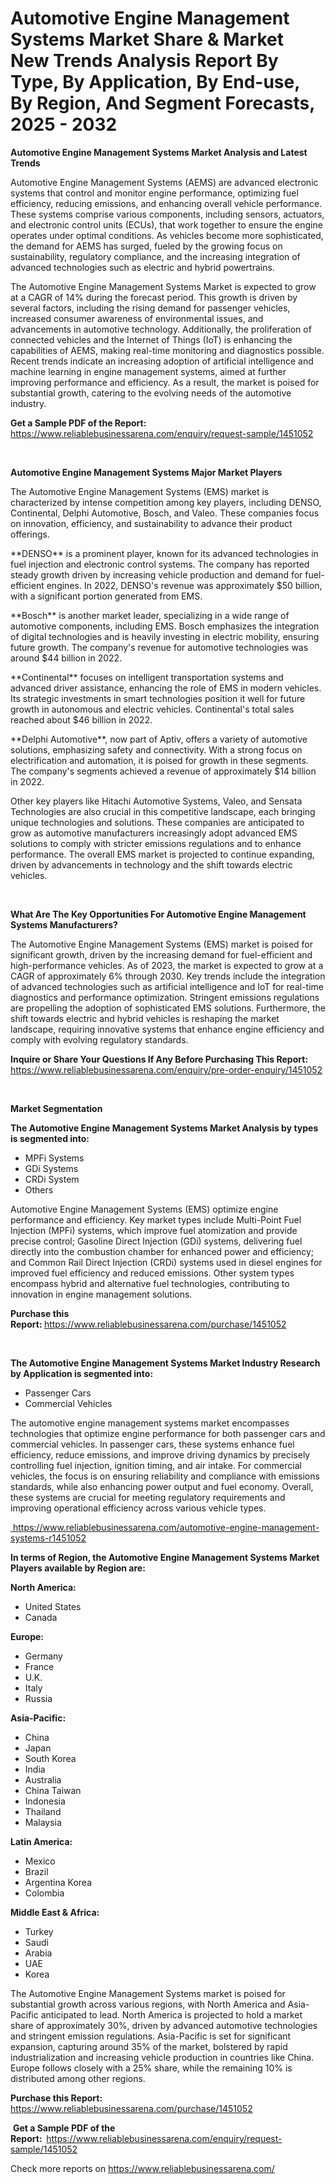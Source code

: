 <p><h1>Automotive Engine Management Systems Market Share & Market New Trends Analysis Report By Type, By Application, By End-use, By Region, And Segment Forecasts, 2025 - 2032</h1></p><p><strong>Automotive Engine Management Systems Market Analysis and Latest Trends</strong></p>
<p><p>Automotive Engine Management Systems (AEMS) are advanced electronic systems that control and monitor engine performance, optimizing fuel efficiency, reducing emissions, and enhancing overall vehicle performance. These systems comprise various components, including sensors, actuators, and electronic control units (ECUs), that work together to ensure the engine operates under optimal conditions. As vehicles become more sophisticated, the demand for AEMS has surged, fueled by the growing focus on sustainability, regulatory compliance, and the increasing integration of advanced technologies such as electric and hybrid powertrains.</p><p>The Automotive Engine Management Systems Market is expected to grow at a CAGR of 14% during the forecast period. This growth is driven by several factors, including the rising demand for passenger vehicles, increased consumer awareness of environmental issues, and advancements in automotive technology. Additionally, the proliferation of connected vehicles and the Internet of Things (IoT) is enhancing the capabilities of AEMS, making real-time monitoring and diagnostics possible. Recent trends indicate an increasing adoption of artificial intelligence and machine learning in engine management systems, aimed at further improving performance and efficiency. As a result, the market is poised for substantial growth, catering to the evolving needs of the automotive industry.</p></p>
<p><strong>Get a Sample PDF of the Report:&nbsp;</strong> <a href="https://www.reliablebusinessarena.com/enquiry/request-sample/1451052?utm_campaign=2819&utm_medium=2&utm_source=Github&utm_content=ia&utm_term=30032025&utm_id=automotive-engine-management-systems">https://www.reliablebusinessarena.com/enquiry/request-sample/1451052</a></p>
<p>&nbsp;</p>
<p><strong>Automotive Engine Management Systems Major Market Players</strong></p>
<p><p>The Automotive Engine Management Systems (EMS) market is characterized by intense competition among key players, including DENSO, Continental, Delphi Automotive, Bosch, and Valeo. These companies focus on innovation, efficiency, and sustainability to advance their product offerings.</p><p>**DENSO** is a prominent player, known for its advanced technologies in fuel injection and electronic control systems. The company has reported steady growth driven by increasing vehicle production and demand for fuel-efficient engines. In 2022, DENSO's revenue was approximately $50 billion, with a significant portion generated from EMS.</p><p>**Bosch** is another market leader, specializing in a wide range of automotive components, including EMS. Bosch emphasizes the integration of digital technologies and is heavily investing in electric mobility, ensuring future growth. The company's revenue for automotive technologies was around $44 billion in 2022.</p><p>**Continental** focuses on intelligent transportation systems and advanced driver assistance, enhancing the role of EMS in modern vehicles. Its strategic investments in smart technologies position it well for future growth in autonomous and electric vehicles. Continental's total sales reached about $46 billion in 2022.</p><p>**Delphi Automotive**, now part of Aptiv, offers a variety of automotive solutions, emphasizing safety and connectivity. With a strong focus on electrification and automation, it is poised for growth in these segments. The company's segments achieved a revenue of approximately $14 billion in 2022.</p><p>Other key players like Hitachi Automotive Systems, Valeo, and Sensata Technologies are also crucial in this competitive landscape, each bringing unique technologies and solutions. These companies are anticipated to grow as automotive manufacturers increasingly adopt advanced EMS solutions to comply with stricter emissions regulations and to enhance performance. The overall EMS market is projected to continue expanding, driven by advancements in technology and the shift towards electric vehicles.</p></p>
<p>&nbsp;</p>
<p><strong>What Are The Key Opportunities For Automotive Engine Management Systems Manufacturers?</strong></p>
<p><p>The Automotive Engine Management Systems (EMS) market is poised for significant growth, driven by the increasing demand for fuel-efficient and high-performance vehicles. As of 2023, the market is expected to grow at a CAGR of approximately 6% through 2030. Key trends include the integration of advanced technologies such as artificial intelligence and IoT for real-time diagnostics and performance optimization. Stringent emissions regulations are propelling the adoption of sophisticated EMS solutions. Furthermore, the shift towards electric and hybrid vehicles is reshaping the market landscape, requiring innovative systems that enhance engine efficiency and comply with evolving regulatory standards.</p></p>
<p><strong>Inquire or Share Your Questions If Any Before Purchasing This Report:</strong> <a href="https://www.reliablebusinessarena.com/enquiry/pre-order-enquiry/1451052?utm_campaign=2819&utm_medium=2&utm_source=Github&utm_content=ia&utm_term=30032025&utm_id=automotive-engine-management-systems">https://www.reliablebusinessarena.com/enquiry/pre-order-enquiry/1451052</a></p>
<p>&nbsp;</p>
<p><strong>Market Segmentation</strong></p>
<p><strong>The Automotive Engine Management Systems Market Analysis by types is segmented into:</strong></p>
<p><ul><li>MPFi Systems</li><li>GDi Systems</li><li>CRDi System</li><li>Others</li></ul></p>
<p><p>Automotive Engine Management Systems (EMS) optimize engine performance and efficiency. Key market types include Multi-Point Fuel Injection (MPFi) systems, which improve fuel atomization and provide precise control; Gasoline Direct Injection (GDi) systems, delivering fuel directly into the combustion chamber for enhanced power and efficiency; and Common Rail Direct Injection (CRDi) systems used in diesel engines for improved fuel efficiency and reduced emissions. Other system types encompass hybrid and alternative fuel technologies, contributing to innovation in engine management solutions.</p></p>
<p><strong>Purchase this Report:&nbsp;</strong><a href="https://www.reliablebusinessarena.com/purchase/1451052?utm_campaign=2819&utm_medium=2&utm_source=Github&utm_content=ia&utm_term=30032025&utm_id=automotive-engine-management-systems">https://www.reliablebusinessarena.com/purchase/1451052</a></p>
<p>&nbsp;</p>
<p><strong>The Automotive Engine Management Systems Market Industry Research by Application is segmented into:</strong></p>
<p><ul><li>Passenger Cars</li><li>Commercial Vehicles</li></ul></p>
<p><p>The automotive engine management systems market encompasses technologies that optimize engine performance for both passenger cars and commercial vehicles. In passenger cars, these systems enhance fuel efficiency, reduce emissions, and improve driving dynamics by precisely controlling fuel injection, ignition timing, and air intake. For commercial vehicles, the focus is on ensuring reliability and compliance with emissions standards, while also enhancing power output and fuel economy. Overall, these systems are crucial for meeting regulatory requirements and improving operational efficiency across various vehicle types.</p></p>
<p><a href="https://www.reliablebusinessarena.com/automotive-engine-management-systems-r1451052?utm_campaign=2819&utm_medium=2&utm_source=Github&utm_content=ia&utm_term=30032025&utm_id=automotive-engine-management-systems">&nbsp;https://www.reliablebusinessarena.com/automotive-engine-management-systems-r1451052</a></p>
<p><strong>In terms of Region, the Automotive Engine Management Systems Market Players available by Region are:</strong></p>
<p>
    <p> <strong> North America: </strong>
        <ul>
            <li>United States</li>
            <li>Canada</li>
        </ul>
        </p> 
    <p> <strong> Europe: </strong>
        <ul>
            <li>Germany</li>
            <li>France</li>
            <li>U.K.</li>
            <li>Italy</li>
            <li>Russia</li>
        </ul>
        </p> 
    <p> <strong> Asia-Pacific: </strong>
        <ul>
            <li>China</li>
            <li>Japan</li>
            <li>South Korea</li>
            <li>India</li>
            <li>Australia</li>
            <li>China Taiwan</li>
            <li>Indonesia</li>
            <li>Thailand</li>
            <li>Malaysia</li>
        </ul>
        </p> 
    <p> <strong> Latin America: </strong>
        <ul>
            <li>Mexico</li>
            <li>Brazil</li>
            <li>Argentina Korea</li>
            <li>Colombia</li>
        </ul>
        </p> 
    <p> <strong> Middle East & Africa: </strong>
        <ul>
            <li>Turkey</li>
            <li>Saudi</li>
            <li>Arabia</li>
            <li>UAE</li>
            <li>Korea</li>
        </ul>
    </p>
    </p>
<p><p>The Automotive Engine Management Systems market is poised for substantial growth across various regions, with North America and Asia-Pacific anticipated to lead. North America is projected to hold a market share of approximately 30%, driven by advanced automotive technologies and stringent emission regulations. Asia-Pacific is set for significant expansion, capturing around 35% of the market, bolstered by rapid industrialization and increasing vehicle production in countries like China. Europe follows closely with a 25% share, while the remaining 10% is distributed among other regions.</p></p>
<p><strong>Purchase this Report: </strong><a href="https://www.reliablebusinessarena.com/purchase/1451052?utm_campaign=2819&utm_medium=2&utm_source=Github&utm_content=ia&utm_term=30032025&utm_id=automotive-engine-management-systems">https://www.reliablebusinessarena.com/purchase/1451052</a></p>
<p>&nbsp;<strong>Get a Sample PDF of the Report:&nbsp;&nbsp;</strong><a href="https://www.reliablebusinessarena.com/enquiry/request-sample/1451052?utm_campaign=2819&utm_medium=2&utm_source=Github&utm_content=ia&utm_term=30032025&utm_id=automotive-engine-management-systems">https://www.reliablebusinessarena.com/enquiry/request-sample/1451052</a></p>
<p><strong></strong></p>
<p>Check more reports on <a href="https://www.reliablebusinessarena.com/?utm_campaign=2819&utm_medium=2&utm_source=Github&utm_content=ia&utm_term=30032025&utm_id=automotive-engine-management-systems">https://www.reliablebusinessarena.com/</a></p>